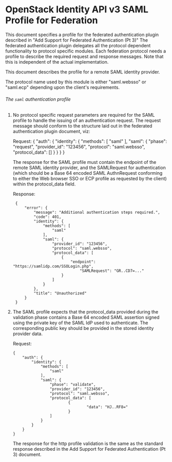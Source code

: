 OpenStack Identity API v3 SAML Profile for Federation
=====================================================

This document specifies a profile for the federated authentication plugin
described in "Add Support for Federated Authentication (Pt 3)"
The federated authentication plugin delegates all the protocol dependent
functionality to protocol specific modules. Each federation protocol
needs a profile to describe the required request and response messages.
Note that this is independent of the actual implementation.

This document describes the profile for a remote SAML identity provider.

The protocol name used by this module is either "saml.websso" or "saml.ecp"
depending upon the client's requirements.

###### The `saml` authentication profile

1. No protocol specific request parameters are required for the SAML profile
   to handle the issuing of an authentication request. The request message
   should conform to the structure laid out in the federated authentication
   plugin document, viz:

    Request:
        {
            "auth": {
                "identity": {
                    "methods": [
                        "saml"
                    ],
                    "saml": {
                        "phase": "request",
                        "provider_id": "123456",
                        "protocol": "saml.websso",
                        "protocol_data": []
                    }
                }
            }
        }

    The response for the SAML profile must contain the endpoint of the
    remote SAML identity provider, and the SAMLRequest for authentication (which
    should be a Base 64 encoded SAML AuthnRequest conforming to either the Web
    browser SSO or ECP profile as requested by the client) within the
    protocol_data field.

    Response:

        {
            "error": {
                "message": "Additional authentication steps required.",
                "code": 401,
                "identity": {
                    "methods": [
                        "saml"
                    ],
                    "saml": {
                        "provider_id": "123456",
                        "protocol": "saml.websso",
                        "protocol_data": [
                            {
                                "endpoint": "https://samlidp.com/SSOLogin.php",
                                    "SAMLRequest": "GR..CD7=..."
                            }
                        ]
                    }
                },
                "title": "Unauthorized"
            }
        }

2.  The SAML profile expects that the protocol_data provided during the
    validation phase contains a Base 64 encoded SAML assertion signed using the
    private key of the SAML IdP used to authenticate. The corresponding public
    key should be provided in the stored identity provider data.

    Request:

        {
            "auth": {
                "identity": {
                    "methods": [
                        "saml"
                    ],
                    "saml": {
                        "phase": "validate",
                        "provider_id": "123456",
                        "protocol": "saml.websso",
                        "protocol_data": [
                                {
                                        "data": "HJ..RF8="
                                }
                        ]
                    }
                }
            }
        }

    The response for the http profile validation is the same as the standard
    response described in the Add Support for Federated Authentication (Pt 3)
    document.
